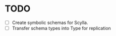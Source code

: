 # TODO

- [ ] Create symbolic schemas for Scylla.
- [ ] Transfer schema types into Type for replication
